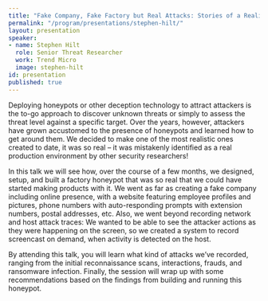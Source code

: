 ```yaml
---
title: "Fake Company, Fake Factory but Real Attacks: Stories of a Realistic, High Interaction ICS Honeypot."
permalink: "/program/presentations/stephen-hilt/"
layout: presentation
speaker:
- name: Stephen Hilt
  role: Senior Threat Researcher
  work: Trend Micro
  image: stephen-hilt
id: presentation
published: true
---
```


Deploying honeypots or other deception technology to attract attackers is the to-go approach to discover unknown threats or simply to assess the threat level against a specific target. Over the years, however, attackers have grown accustomed to the presence of honeypots and learned how to get around them. We decided to make one of the most realistic ones created to date, it was so real – it was mistakenly identified as a real production environment by other security researchers!

In this talk we will see how, over the course of a few months, we designed, setup, and built a factory honeypot that was so real that we could have started making products with it. We went as far as creating a fake company including online presence, with a website featuring employee profiles and pictures, phone numbers with auto-responding prompts with extension numbers, postal addresses, etc. Also, we went beyond recording network and host attack traces: We wanted to be able to see the attacker actions as they were happening on the screen, so we created a system to record screencast on demand, when activity is detected on the host.

By attending this talk, you will learn what kind of attacks we’ve recorded, ranging from the initial reconnaissance scans, interactions, frauds, and ransomware infection. Finally, the session will wrap up with some recommendations based on the findings from building and running this honeypot.
